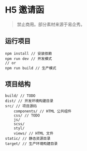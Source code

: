 # H5 邀请函

> 禁止商用。部分素材来源于易企秀。

## 运行项目

```
npm install // 安装依赖
npm run dev // 开发模式
// or
npm run build // 生产模式
```

## 项目结构

```
build/ // TODO
dist/ // 开发环境构建目录
src/ // 项目源码
    components/ // HTML 公共组件
    css/ // TODO
    js/
    scss/
    styl/
    views/ // HTML 文件
static/ // 静态资源目录
target/ // 生产环境构建目录
```